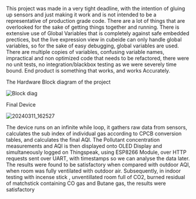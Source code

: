 This project was made in a very tight deadline, with the intention of gluing up sensors and just making it work and is not intended to be a representative of production grade code. There are a lot of things that are overlooked for the sake of getting things together and running.
There is extensive use of Global Variables that is completely against safe embedded prectices, but the live expression view in cubeide can only handle global variables, so for the sake of easy debugging, global variables are used.
There are multiple copies of variables, confusing variable names, impractical and non optimized code that needs to be refactored, there were no unit tests, no integration/blackbox testing as we were severely time bound.
End product is something that works, and works Accurately. 

The Hardware Block diagram of the project

![Block diag](https://github.com/user-attachments/assets/0a40971f-e9f5-4831-8b69-b0c1240ff776)

Final Device 

![20240311_162527](https://github.com/user-attachments/assets/e8bb8695-a684-4833-8dac-48fa80328b4b)

The device runs on an infinite while loop, it gathers raw data from sensors, calculates the sub index of individual gas according to CPCB conversion tables, and calculates the final AQI.
The Pollutant concentration measurements and AQI is then displayed onto OLED Display and simultaneously logged on Thingspeak, using ESP8266 Module, over HTTP requests sent over UART, with timestamps so we can analyse the data later.
The results were found to be satisfactory when compared with outdoor AQI, when room was fully ventilated with outdoor air. Subsequently, in indoor testing with incense stick , unventillated room full of CO2, burned residual of matchstick containing CO gas and Butane gas, the results were satisfactory 
